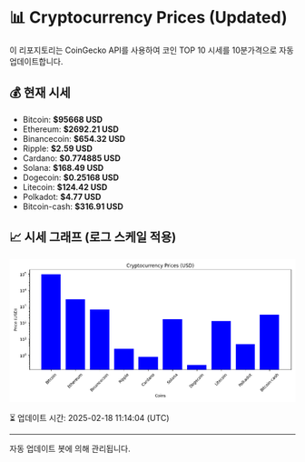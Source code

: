 
# 📊 Cryptocurrency Prices (Updated)

이 리포지토리는 CoinGecko API를 사용하여 코인 TOP 10 시세를 10분가격으로 자동 업데이트합니다.

## 💰 현재 시세
- Bitcoin: **$95668 USD**
- Ethereum: **$2692.21 USD**
- Binancecoin: **$654.32 USD**
- Ripple: **$2.59 USD**
- Cardano: **$0.774885 USD**
- Solana: **$168.49 USD**
- Dogecoin: **$0.25168 USD**
- Litecoin: **$124.42 USD**
- Polkadot: **$4.77 USD**
- Bitcoin-cash: **$316.91 USD**

## 📈 시세 그래프 (로그 스케일 적용)
![Crypto Prices](crypto_prices.png)

⏳ 업데이트 시간: 2025-02-18 11:14:04 (UTC)

---
자동 업데이트 봇에 의해 관리됩니다.

